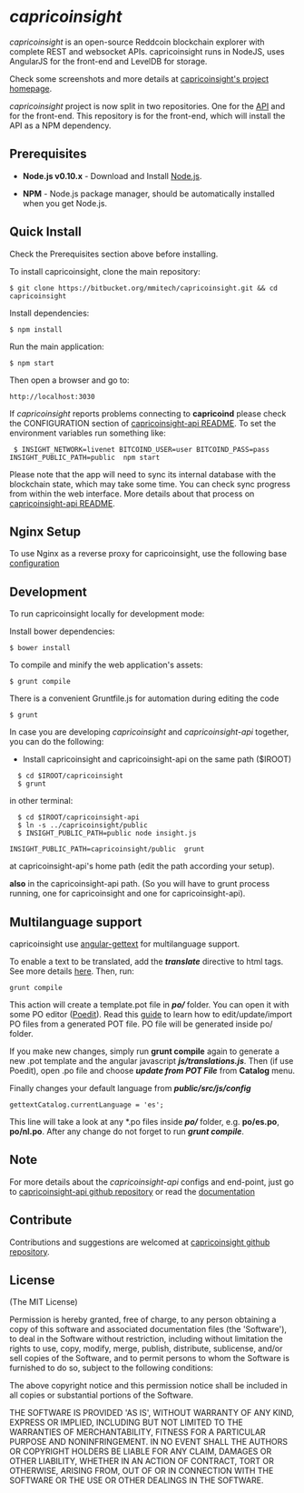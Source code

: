 # *capricoinsight*

*capricoinsight* is an open-source Reddcoin blockchain explorer with complete REST and websocket APIs.
capricoinsight runs in NodeJS, uses AngularJS for the front-end and LevelDB for storage.

Check some screenshots and more details at [capricoinsight's project homepage](https://bitbucket.org/mmitech/capricoinsight).

*capricoinsight* project is now split in two repositories. One for the [API](https://bitbucket.org/mmitech/capricoinsight-api)
and for the front-end. This repository is for the front-end, which will install the API as a NPM dependency.


## Prerequisites

* **Node.js v0.10.x** - Download and Install [Node.js](http://www.nodejs.org/download/).

* **NPM** - Node.js package manager, should be automatically installed when you get Node.js.


## Quick Install
  Check the Prerequisites section above before installing.

  To install capricoinsight, clone the main repository:

    $ git clone https://bitbucket.org/mmitech/capricoinsight.git && cd capricoinsight

  Install dependencies:

    $ npm install
    
  Run the main application:

    $ npm start
    
  Then open a browser and go to:

    http://localhost:3030

  If *capricoinsight* reports problems connecting to **capricoind** please check the CONFIGURATION section of 
  [capricoinsight-api README](https://bitbucket.org/mmitech/capricoinsight-api/blob/master/README.md). To set the 
  environment variables run something like:
  
     $ INSIGHT_NETWORK=livenet BITCOIND_USER=user BITCOIND_PASS=pass INSIGHT_PUBLIC_PATH=public  npm start


  Please note that the app will need to sync its internal database
  with the blockchain state, which may take some time. You can check
  sync progress from within the web interface. More details about that process
  on [capricoinsight-api README](https://bitbucket.org/mmitech/capricoinsight-api/blob/master/README.md). 
  
  
## Nginx Setup

To use Nginx as a reverse proxy for capricoinsight, use the following base [configuration](https://gist.github.com/matiu/bdd5e55ff0ad90b54261)


## Development

To run capricoinsight locally for development mode:

Install bower dependencies:

```
$ bower install
```

To compile and minify the web application's assets:

```
$ grunt compile
```

There is a convenient Gruntfile.js for automation during editing the code

```
$ grunt
```

In case you are developing *capricoinsight* and *capricoinsight-api* together, you can do the following:

* Install capricoinsight and capricoinsight-api on the same path ($IROOT)

```
  $ cd $IROOT/capricoinsight
  $ grunt
```

in other terminal:

```
  $ cd $IROOT/capricoinsight-api
  $ ln -s ../capricoinsight/public
  $ INSIGHT_PUBLIC_PATH=public node insight.js 
```


``` 
INSIGHT_PUBLIC_PATH=capricoinsight/public  grunt
```

at capricoinsight-api's home path (edit the path according your setup).

**also** in the capricoinsight-api path. (So you will have to grunt process running, one for capricoinsight and one for capricoinsight-api).


## Multilanguage support

capricoinsight use [angular-gettext](http://angular-gettext.rocketeer.be) for
multilanguage support. 

To enable a text to be translated, add the ***translate*** directive to html tags. See more details [here](http://angular-gettext.rocketeer.be/dev-guide/annotate/). Then, run:

```
grunt compile
```

This action will create a template.pot file in ***po/*** folder. You can open
it with some PO editor ([Poedit](http://poedit.net)). Read this [guide](http://angular-gettext.rocketeer.be/dev-guide/translate/) to learn how to edit/update/import PO files from a generated POT file. PO file will be generated inside po/ folder.

If you make new changes, simply run **grunt compile** again to generate a new .pot template and the angular javascript ***js/translations.js***. Then (if use Poedit), open .po file and choose ***update from POT File*** from **Catalog** menu.

Finally changes your default language from ***public/src/js/config*** 

```
gettextCatalog.currentLanguage = 'es';
```

This line will take a look at any *.po files inside ***po/*** folder, e.g.
**po/es.po**, **po/nl.po**. After any change do not forget to run ***grunt
compile***.


## Note

For more details about the *capricoinsight-api* configs and end-point, just go to [capricoinsight-api github repository](https://bitbucket.org/mmitech/capricoinsight-api) or read the [documentation](https://bitbucket.org/mmitech/capricoinsight-api/blob/master/README.md)

## Contribute

Contributions and suggestions are welcomed at [capricoinsight github repository](https://bitbucket.org/mmitech/capricoinsight).


## License
(The MIT License)

Permission is hereby granted, free of charge, to any person obtaining
a copy of this software and associated documentation files (the
'Software'), to deal in the Software without restriction, including
without limitation the rights to use, copy, modify, merge, publish,
distribute, sublicense, and/or sell copies of the Software, and to
permit persons to whom the Software is furnished to do so, subject to
the following conditions:

The above copyright notice and this permission notice shall be
included in all copies or substantial portions of the Software.

THE SOFTWARE IS PROVIDED 'AS IS', WITHOUT WARRANTY OF ANY KIND,
EXPRESS OR IMPLIED, INCLUDING BUT NOT LIMITED TO THE WARRANTIES OF
MERCHANTABILITY, FITNESS FOR A PARTICULAR PURPOSE AND NONINFRINGEMENT.
IN NO EVENT SHALL THE AUTHORS OR COPYRIGHT HOLDERS BE LIABLE FOR ANY
CLAIM, DAMAGES OR OTHER LIABILITY, WHETHER IN AN ACTION OF CONTRACT,
TORT OR OTHERWISE, ARISING FROM, OUT OF OR IN CONNECTION WITH THE
SOFTWARE OR THE USE OR OTHER DEALINGS IN THE SOFTWARE.
